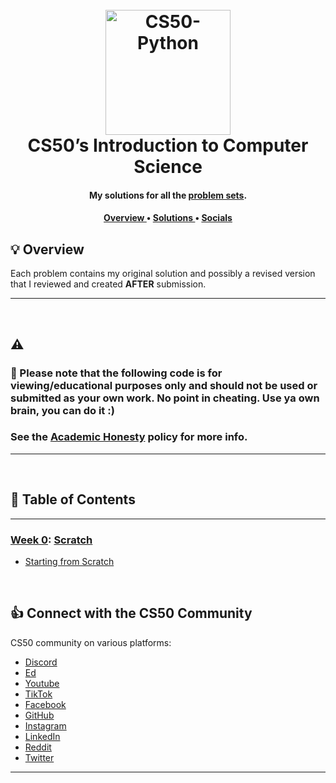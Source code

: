 
<h1 align="center">
  <br>
  <a href="https://cs50.harvard.edu/python/2022/"><img src="https://i.imgur.com/Jj740Yd.png" alt="CS50-Python" width="200"></a>
  <br>
  CS50’s Introduction to Computer Science
  <br>
</h1>

<h4 align="center">My solutions for all the <a href="https://cs50.harvard.edu/x/2025/psets/" target="_blank">problem sets</a>.</h4>

<div align="center">
  <h4>
    <a href="#bulb-overview">
      Overview
    </a>
    <span> • </span>
    <a href="#-table-of-contents">
      Solutions
    </a>
    <span> • </span>
    <a href="#-connect-with-the-cs50-community">
      Socials
    </a>
  </h4>
</div>



## :bulb: Overview

Each problem contains my original solution and possibly a revised version that I reviewed and created **AFTER** submission.

---

<br/>

## :warning:

### **🌟 Please note that the following code is for viewing/educational purposes only and should not be used or submitted as your own work. No point in cheating. Use ya own brain, you can do it :)**
### **See the [Academic Honesty](https://cs50.harvard.edu/python/2022/honesty/) policy for more info.**

---

<br/>

## 📖 Table of Contents

---
### [Week 0](/Week0): [Scratch](https://cs50.harvard.edu/x/2025/psets/0/scratch/)
* [Starting from Scratch](/Week0/Problem_Set_0/Bouncing_Rain.sb3)


<br/>

## 👍 Connect with the CS50 Community

CS50 community on various platforms:

- [Discord](https://discord.gg/cs50)
- [Ed](https://cs50.edx.org/ed)
- [Youtube](http://www.youtube.com/subscription_center?add_user=cs50tv)
- [TikTok](https://www.tiktok.com/@cs50)
- [Facebook](https://www.facebook.com/groups/cs50/)
- [GitHub](https://github.com/cs50)
- [Instagram](https://www.instagram.com/cs50/)
- [LinkedIn](https://www.linkedin.com/company/cs50/)
- [Reddit](https://www.reddit.com/r/cs50/)
- [Twitter](https://twitter.com/cs50)

---

<br/>


